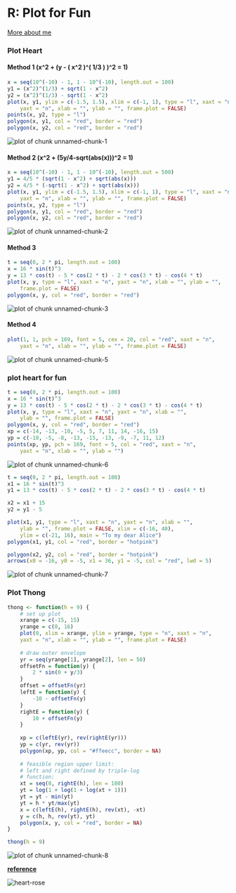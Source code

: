 R: Plot for Fun
====================

[More about me](http://felixfan.github.io)    

### Plot Heart

#### Method 1 (x^2 + (y - ( x^2 )^( 1/3 ) )^2 = 1)   


```r
x = seq(10^(-10) - 1, 1 - 10^(-10), length.out = 100)
y1 = (x^2)^(1/3) + sqrt(1 - x^2)
y2 = (x^2)^(1/3) - sqrt(1 - x^2)
plot(x, y1, ylim = c(-1.5, 1.5), xlim = c(-1, 1), type = "l", xaxt = "n", 
	yaxt = "n", xlab = "", ylab = "", frame.plot = FALSE)
points(x, y2, type = "l")
polygon(x, y1, col = "red", border = "red")
polygon(x, y2, col = "red", border = "red")
```

![plot of chunk unnamed-chunk-1](figure/unnamed-chunk-1.png) 


#### Method 2 (x^2 + (5y/4-sqrt(abs(x)))^2 = 1)


```r
x = seq(10^(-10) - 1, 1 - 10^(-10), length.out = 500)
y1 = 4/5 * (sqrt(1 - x^2) + sqrt(abs(x)))
y2 = 4/5 * (-sqrt(1 - x^2) + sqrt(abs(x)))
plot(x, y1, ylim = c(-1.5, 1.5), xlim = c(-1, 1), type = "l", xaxt = "n", 
	yaxt = "n", xlab = "", ylab = "", frame.plot = FALSE)
points(x, y2, type = "l")
polygon(x, y1, col = "red", border = "red")
polygon(x, y2, col = "red", border = "red")
```

![plot of chunk unnamed-chunk-2](figure/unnamed-chunk-2.png) 


#### Method 3


```r
t = seq(0, 2 * pi, length.out = 100)
x = 16 * sin(t)^3
y = 13 * cos(t) - 5 * cos(2 * t) - 2 * cos(3 * t) - cos(4 * t)
plot(x, y, type = "l", xaxt = "n", yaxt = "n", xlab = "", ylab = "", 
	frame.plot = FALSE)
polygon(x, y, col = "red", border = "red")
```

![plot of chunk unnamed-chunk-3](figure/unnamed-chunk-3.png) 


#### Method 4


```r
plot(1, 1, pch = 169, font = 5, cex = 20, col = "red", xaxt = "n", 
	yaxt = "n", xlab = "", ylab = "", frame.plot = FALSE)
```

![plot of chunk unnamed-chunk-5](figure/unnamed-chunk-5.png) 


### plot heart for fun


```r
t = seq(0, 2 * pi, length.out = 100)
x = 16 * sin(t)^3
y = 13 * cos(t) - 5 * cos(2 * t) - 2 * cos(3 * t) - cos(4 * t)
plot(x, y, type = "l", xaxt = "n", yaxt = "n", xlab = "", 
	ylab = "", frame.plot = FALSE)
polygon(x, y, col = "red", border = "red")
xp = c(-14, -13, -10, -5, 5, 7, 11, 14, -16, 15)
yp = c(-10, -5, -8, -13, -15, -13, -9, -7, 11, 12)
points(xp, yp, pch = 169, font = 5, col = "red", xaxt = "n", 
	yaxt = "n", xlab = "", ylab = "")
```

![plot of chunk unnamed-chunk-6](figure/unnamed-chunk-6.png) 



```r
t = seq(0, 2 * pi, length.out = 100)
x1 = 16 * sin(t)^3
y1 = 13 * cos(t) - 5 * cos(2 * t) - 2 * cos(3 * t) - cos(4 * t)

x2 = x1 + 15
y2 = y1 - 5

plot(x1, y1, type = "l", xaxt = "n", yaxt = "n", xlab = "", 
	ylab = "", frame.plot = FALSE, xlim = c(-16, 40), 
	ylim = c(-21, 16), main = "To my dear Alice")
polygon(x1, y1, col = "red", border = "hotpink")

polygon(x2, y2, col = "red", border = "hotpink")
arrows(x0 = -16, y0 = -5, x1 = 36, y1 = -5, col = "red", lwd = 5)
```

![plot of chunk unnamed-chunk-7](figure/unnamed-chunk-7.png) 


### Plot Thong


```r
thong <- function(h = 9) {
    # set up plot
    xrange = c(-15, 15)
    yrange = c(0, 16)
    plot(0, xlim = xrange, ylim = yrange, type = "n", xaxt = "n", 
	yaxt = "n", xlab = "", ylab = "", frame.plot = FALSE)
    
    # draw outer envelope
    yr = seq(yrange[1], yrange[2], len = 50)
    offsetFn = function(y) {
        2 * sin(0 + y/3)
    }
    offset = offsetFn(yr)
    leftE = function(y) {
        -10 - offsetFn(y)
    }
    rightE = function(y) {
        10 + offsetFn(y)
    }
    
    xp = c(leftE(yr), rev(rightE(yr)))
    yp = c(yr, rev(yr))
    polygon(xp, yp, col = "#ffeecc", border = NA)
    
    # feasible region upper limit: 
	# left and right defined by triple-log
    # function:
    xt = seq(0, rightE(h), len = 100)
    yt = log(1 + log(1 + log(xt + 1)))
    yt = yt - min(yt)
    yt = h * yt/max(yt)
    x = c(leftE(h), rightE(h), rev(xt), -xt)
    y = c(h, h, rev(yt), yt)
    polygon(x, y, col = "red", border = NA)
}

thong(h = 9)
```

![plot of chunk unnamed-chunk-8](figure/unnamed-chunk-8.png) 



[**reference**](http://stackoverflow.com/questions/8082429/plot-a-heart-in-r)        

![heart-rose](figure/heart-rose.png)    



